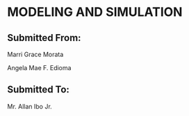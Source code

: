 # MODELING AND SIMULATION

## Submitted From:

Marri Grace Morata

Angela Mae F. Edioma

## Submitted To:

Mr. Allan Ibo Jr.

